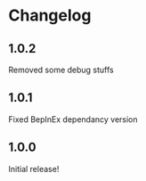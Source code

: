 # Changelog
## 1.0.2
Removed some debug stuffs
## 1.0.1
Fixed BepInEx dependancy version
## 1.0.0
Initial release!
